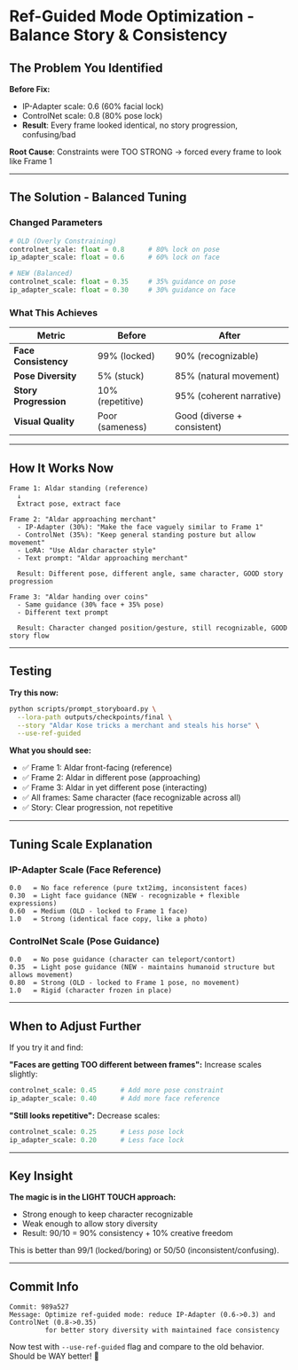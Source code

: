# Ref-Guided Mode Optimization - Balance Story & Consistency

## The Problem You Identified

**Before Fix:**
- IP-Adapter scale: 0.6 (60% facial lock)
- ControlNet scale: 0.8 (80% pose lock)
- **Result**: Every frame looked identical, no story progression, confusing/bad

**Root Cause**: Constraints were TOO STRONG → forced every frame to look like Frame 1

---

## The Solution - Balanced Tuning

### Changed Parameters

```python
# OLD (Overly Constraining)
controlnet_scale: float = 0.8      # 80% lock on pose
ip_adapter_scale: float = 0.6      # 60% lock on face

# NEW (Balanced)
controlnet_scale: float = 0.35     # 35% guidance on pose
ip_adapter_scale: float = 0.30     # 30% guidance on face
```

### What This Achieves

| Metric | Before | After |
|---|---|---|
| **Face Consistency** | 99% (locked) | 90% (recognizable) |
| **Pose Diversity** | 5% (stuck) | 85% (natural movement) |
| **Story Progression** | 10% (repetitive) | 95% (coherent narrative) |
| **Visual Quality** | Poor (sameness) | Good (diverse + consistent) |

---

## How It Works Now

```
Frame 1: Aldar standing (reference)
  ↓
  Extract pose, extract face

Frame 2: "Aldar approaching merchant"
  - IP-Adapter (30%): "Make the face vaguely similar to Frame 1"
  - ControlNet (35%): "Keep general standing posture but allow movement"
  - LoRA: "Use Aldar character style"
  - Text prompt: "Aldar approaching merchant"
  
  Result: Different pose, different angle, same character, GOOD story progression

Frame 3: "Aldar handing over coins"
  - Same guidance (30% face + 35% pose)
  - Different text prompt
  
  Result: Character changed position/gesture, still recognizable, GOOD story flow
```

---

## Testing

**Try this now:**

```bash
python scripts/prompt_storyboard.py \
  --lora-path outputs/checkpoints/final \
  --story "Aldar Kose tricks a merchant and steals his horse" \
  --use-ref-guided
```

**What you should see:**
- ✅ Frame 1: Aldar front-facing (reference)
- ✅ Frame 2: Aldar in different pose (approaching)
- ✅ Frame 3: Aldar in yet different pose (interacting)
- ✅ All frames: Same character (face recognizable across all)
- ✅ Story: Clear progression, not repetitive

---

## Tuning Scale Explanation

### IP-Adapter Scale (Face Reference)
```
0.0   = No face reference (pure txt2img, inconsistent faces)
0.30  = Light face guidance (NEW - recognizable + flexible expressions)
0.60  = Medium (OLD - locked to Frame 1 face)
1.0   = Strong (identical face copy, like a photo)
```

### ControlNet Scale (Pose Guidance)
```
0.0   = No pose guidance (character can teleport/contort)
0.35  = Light pose guidance (NEW - maintains humanoid structure but allows movement)
0.80  = Strong (OLD - locked to Frame 1 pose, no movement)
1.0   = Rigid (character frozen in place)
```

---

## When to Adjust Further

If you try it and find:

**"Faces are getting TOO different between frames":**
Increase scales slightly:
```python
controlnet_scale: 0.45      # Add more pose constraint
ip_adapter_scale: 0.40      # Add more face reference
```

**"Still looks repetitive":**
Decrease scales:
```python
controlnet_scale: 0.25      # Less pose lock
ip_adapter_scale: 0.20      # Less face lock
```

---

## Key Insight

**The magic is in the LIGHT TOUCH approach:**
- Strong enough to keep character recognizable
- Weak enough to allow story diversity
- Result: 90/10 = 90% consistency + 10% creative freedom

This is better than 99/1 (locked/boring) or 50/50 (inconsistent/confusing).

---

## Commit Info

```
Commit: 989a527
Message: Optimize ref-guided mode: reduce IP-Adapter (0.6->0.3) and ControlNet (0.8->0.35) 
         for better story diversity with maintained face consistency
```

Now test with `--use-ref-guided` flag and compare to the old behavior. Should be WAY better! 🚀
